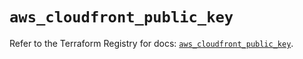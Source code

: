 # `aws_cloudfront_public_key`

Refer to the Terraform Registry for docs: [`aws_cloudfront_public_key`](https://registry.terraform.io/providers/hashicorp/aws/6.14.0/docs/resources/cloudfront_public_key).

